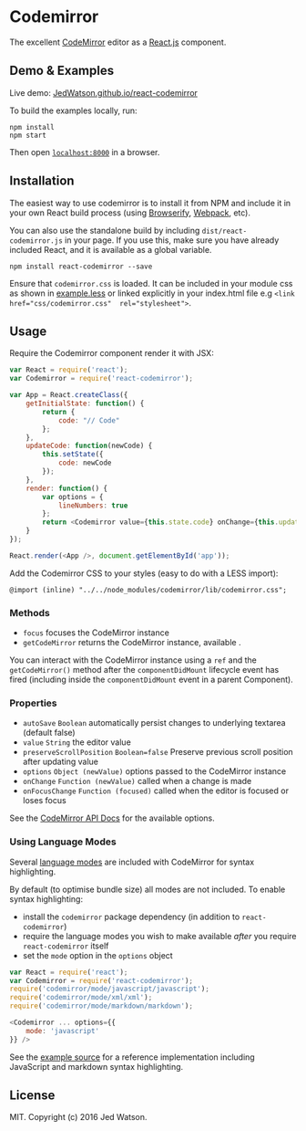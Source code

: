 # Codemirror

The excellent [CodeMirror](https://codemirror.net) editor as a [React.js](http://facebook.github.io/react) component.


## Demo & Examples

Live demo: [JedWatson.github.io/react-codemirror](http://JedWatson.github.io/react-codemirror)

To build the examples locally, run:

```
npm install
npm start
```

Then open [`localhost:8000`](http://localhost:8000) in a browser.


## Installation

The easiest way to use codemirror is to install it from NPM and include it in your own React build process (using [Browserify](http://browserify.org), [Webpack](http://webpack.github.io/), etc).

You can also use the standalone build by including `dist/react-codemirror.js` in your page. If you use this, make sure you have already included React, and it is available as a global variable.

```
npm install react-codemirror --save
```

Ensure that ``codemirror.css`` is loaded. It can be included in your module css as shown in [example.less](example/src/example.less) or linked explicitly in your index.html file e.g ``<link href="css/codemirror.css"  rel="stylesheet">``.


## Usage

Require the Codemirror component render it with JSX:
```javascript
var React = require('react');
var Codemirror = require('react-codemirror');

var App = React.createClass({
	getInitialState: function() {
		return {
			code: "// Code"
		};
	},
	updateCode: function(newCode) {
		this.setState({
			code: newCode
		});
	},
	render: function() {
		var options = {
			lineNumbers: true
		};
		return <Codemirror value={this.state.code} onChange={this.updateCode} options={options} />
	}
});

React.render(<App />, document.getElementById('app'));
```

Add the Codemirror CSS to your styles (easy to do with a LESS import):
```less
@import (inline) "../../node_modules/codemirror/lib/codemirror.css";
```

### Methods

* `focus` focuses the CodeMirror instance
* `getCodeMirror` returns the CodeMirror instance, available .

You can interact with the CodeMirror instance using a `ref` and the `getCodeMirror()` method after the `componentDidMount` lifecycle event has fired (including inside the `componentDidMount` event in a parent Component).

### Properties

* `autoSave` `Boolean` automatically persist changes to underlying textarea (default false)
* `value` `String` the editor value
* `preserveScrollPosition` `Boolean=false` Preserve previous scroll position after updating value
* `options` `Object (newValue)` options passed to the CodeMirror instance
* `onChange` `Function (newValue)` called when a change is made
* `onFocusChange` `Function (focused)` called when the editor is focused or loses focus

See the [CodeMirror API Docs](https://codemirror.net/doc/manual.html#api) for the available options.

### Using Language Modes

Several [language modes](https://codemirror.net/mode/) are included with CodeMirror for syntax highlighting.

By default (to optimise bundle size) all modes are not included. To enable syntax highlighting:

* install the `codemirror` package dependency (in addition to `react-codemirror`)
* require the language modes you wish to make available _after_ you require `react-codemirror` itself
* set the `mode` option in the `options` object

```js
var React = require('react');
var Codemirror = require('react-codemirror');
require('codemirror/mode/javascript/javascript');
require('codemirror/mode/xml/xml');
require('codemirror/mode/markdown/markdown');

<Codemirror ... options={{
	mode: 'javascript'
}} />
```

See the [example source](https://github.com/JedWatson/react-codemirror/blob/master/example/src/example.js) for a reference implementation including JavaScript and markdown syntax highlighting.

## License

MIT. Copyright (c) 2016 Jed Watson.
